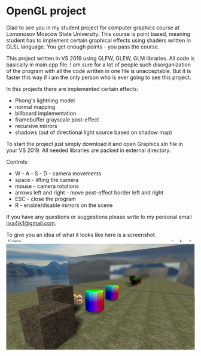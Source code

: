 OpenGL project
====
Glad to see you in my student project for computer graphics course at Lomonosov Moscow State University.
This course is point based, meaning student has to implement certain graphical effects using shaders written in GLSL language.
You get enough points - you pass the course.

This project written in VS 2019 using GLFW, GLEW, GLM libraries. All code is basically in main.cpp file.
I am sure for a lot of people such disorganization of the program with all the code written in one file is unacceptable.
But it is faster this way if i am the only person who is ever going to see this project.

In this projects there are implemented certain effects:
* Phong's lightning model
* normal mapping
* billboard implementation
* framebuffer grayscale post-effect
* recursive mirrors
* shadows (out of directional light source based on shadow map)

To start the project just simply download it and open Graphics.sln file in your VS 2019.
All needed libraries are packed in external directory.

Controls:
* W - A - S - D - camera movements
* space - lifting the camera
* mouse - camera rotations
*  arrows left and right - move post-effect border left and right
*  ESC - close the program
* R - enable/disable mirrors on the scene

If you have any questions or suggestions please write to my personal email lixa4ik1@gmail.com.

To give you an idea of what it looks like here is a screenshot.
![Alt text](/resources/screen.jpg?raw=true)
